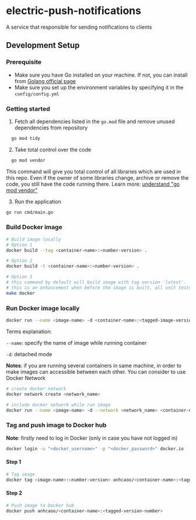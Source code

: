 # electric-push-notifications

A service that responsible for sending notifications to clients

## Development Setup
### Prerequisite
- Make sure you have Go installed on your machine. If not, you can install from [Golang official page](https://go.dev/doc/install) 
- Make sure you set up the environment variables by specifying it in the `config/config.yml`

### Getting started
1. Fetch all dependencies listed in the `go.mod` file and remove unused dependencies from repository
```bash
  go mod tidy
```

2. Take total control over the code
```bash
  go mod vendor
```    
This command will give you total control of all libraries which are used in this repo. Even if the owner of some libraries change, archive or remove the code, you still have the code running there. Learn more: [understand "go mod vendor"](https://stackoverflow.com/questions/76705408/understanding-go-mod-vendor) 

3. Run the application 
```bash
go run cmd/main.go
```

### Build Docker image
```bash
# Build image locally
# Option 1 
docker build --tag <container-name>:<number-version> .

# Option 2
docker build -t <container-name>:<number-version> .

# Option 3
# this command by default will build image with tag version 'latest'. 
# this is an enhancement when before the image is built, all unit tests will be executed
make docker 
```

### Run Docker image locally
```bash
docker run --name <image-name> -d <container-name>:<tagged-image-version>
```
Terms explanation:

`--name`: specify the name of image while running container

`-d`: detached mode

**Notes**: if you are running several containers in same machine, in order to make images can accessible between each other. You can consider to use Docker Network 
```bash
# create docker network 
docker network create <network_name>

# include docker network while run image
docker run --name <image-name> -d --network <network_name> <container-name>:<tagged-image-version>
```

### Tag and push image to Docker hub
**Note**: firstly need to log in Docker (only in case you have not logged in)

```bash
docker login -u "<docker_username>" -p "<docker_password>" docker.io
```

#### Step 1
```bash
# Tag image  
docker tag <image-name>:<number-version> anhcaoo/<container-name>:<tagged-version-number> 
```

#### Step 2
```bash
# Push image to Docker hub
docker push anhcaoo/<container-name>:<tagged-version-number> 
```
